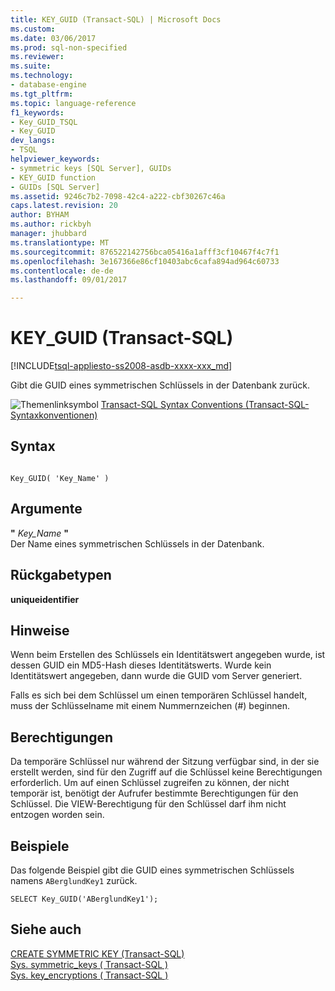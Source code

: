 ```yaml
---
title: KEY_GUID (Transact-SQL) | Microsoft Docs
ms.custom: 
ms.date: 03/06/2017
ms.prod: sql-non-specified
ms.reviewer: 
ms.suite: 
ms.technology:
- database-engine
ms.tgt_pltfrm: 
ms.topic: language-reference
f1_keywords:
- Key_GUID_TSQL
- Key_GUID
dev_langs:
- TSQL
helpviewer_keywords:
- symmetric keys [SQL Server], GUIDs
- KEY_GUID function
- GUIDs [SQL Server]
ms.assetid: 9246c7b2-7098-42c4-a222-cbf30267c46a
caps.latest.revision: 20
author: BYHAM
ms.author: rickbyh
manager: jhubbard
ms.translationtype: MT
ms.sourcegitcommit: 876522142756bca05416a1afff3cf10467f4c7f1
ms.openlocfilehash: 3e167366e86cf10403abc6cafa894ad964c60733
ms.contentlocale: de-de
ms.lasthandoff: 09/01/2017

---
```

# <a name="keyguid-transact-sql"></a>KEY_GUID (Transact-SQL)
[!INCLUDE[tsql-appliesto-ss2008-asdb-xxxx-xxx_md](../../includes/tsql-appliesto-ss2008-asdb-xxxx-xxx-md.md)]

  Gibt die GUID eines symmetrischen Schlüssels in der Datenbank zurück.  
  
 ![Themenlinksymbol](../../database-engine/configure-windows/media/topic-link.gif "Topic link icon") [Transact-SQL Syntax Conventions (Transact-SQL-Syntaxkonventionen)](../../t-sql/language-elements/transact-sql-syntax-conventions-transact-sql.md)  
  
## <a name="syntax"></a>Syntax  
  
```  
  
Key_GUID( 'Key_Name' )  
```  
  
## <a name="arguments"></a>Argumente  
 **"** *Key_Name* **"**  
 Der Name eines symmetrischen Schlüssels in der Datenbank.  
  
## <a name="return-types"></a>Rückgabetypen  
 **uniqueidentifier**  
  
## <a name="remarks"></a>Hinweise  
 Wenn beim Erstellen des Schlüssels ein Identitätswert angegeben wurde, ist dessen GUID ein MD5-Hash dieses Identitätswerts. Wurde kein Identitätswert angegeben, dann wurde die GUID vom Server generiert.  
  
 Falls es sich bei dem Schlüssel um einen temporären Schlüssel handelt, muss der Schlüsselname mit einem Nummernzeichen (#) beginnen.  
  
## <a name="permissions"></a>Berechtigungen  
 Da temporäre Schlüssel nur während der Sitzung verfügbar sind, in der sie erstellt werden, sind für den Zugriff auf die Schlüssel keine Berechtigungen erforderlich. Um auf einen Schlüssel zugreifen zu können, der nicht temporär ist, benötigt der Aufrufer bestimmte Berechtigungen für den Schlüssel. Die VIEW-Berechtigung für den Schlüssel darf ihm nicht entzogen worden sein.  
  
## <a name="examples"></a>Beispiele  
 Das folgende Beispiel gibt die GUID eines symmetrischen Schlüssels namens `ABerglundKey1` zurück.  
  
```  
SELECT Key_GUID('ABerglundKey1');  
```  
  
## <a name="see-also"></a>Siehe auch  
 [CREATE SYMMETRIC KEY &#40;Transact-SQL&#41;](../../t-sql/statements/create-symmetric-key-transact-sql.md)   
 [Sys. symmetric_keys &#40; Transact-SQL &#41;](../../relational-databases/system-catalog-views/sys-symmetric-keys-transact-sql.md)   
 [Sys. key_encryptions &#40; Transact-SQL &#41;](../../relational-databases/system-catalog-views/sys-key-encryptions-transact-sql.md)  
  
  
